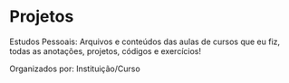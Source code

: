 # Projetos
Estudos Pessoais:
Arquivos e conteúdos das aulas de cursos que eu fiz, todas as anotações, projetos, códigos e exercícios!

Organizados por: Instituição/Curso

